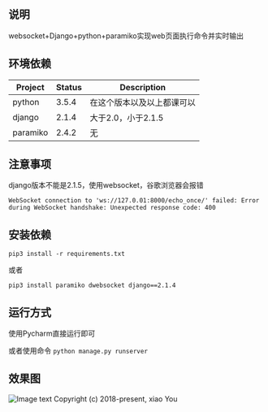 ## 说明
websocket+Django+python+paramiko实现web页面执行命令并实时输出

## 环境依赖

| Project | Status | Description |
|---------|--------|-------------|
| python          | 3.5.4 | 在这个版本以及以上都课可以 |
| django                | 2.1.4 | 大于2.0，小于2.1.5 |
| paramiko                | 2.4.2 | 无 |

## 注意事项

django版本不能是2.1.5，使用websocket，谷歌浏览器会报错

`WebSocket connection to 'ws://127.0.01:8000/echo_once/' failed: Error during WebSocket handshake: Unexpected response code: 400`

## 安装依赖
`pip3 install -r requirements.txt`

或者

`pip3 install paramiko dwebsocket django==2.1.4`

## 运行方式

使用Pycharm直接运行即可

或者使用命令
`python manage.py runserver`


## 效果图

![Image text](https://github.com/py3study/bmt/blob/master/效果图.png)
Copyright (c) 2018-present, xiao You